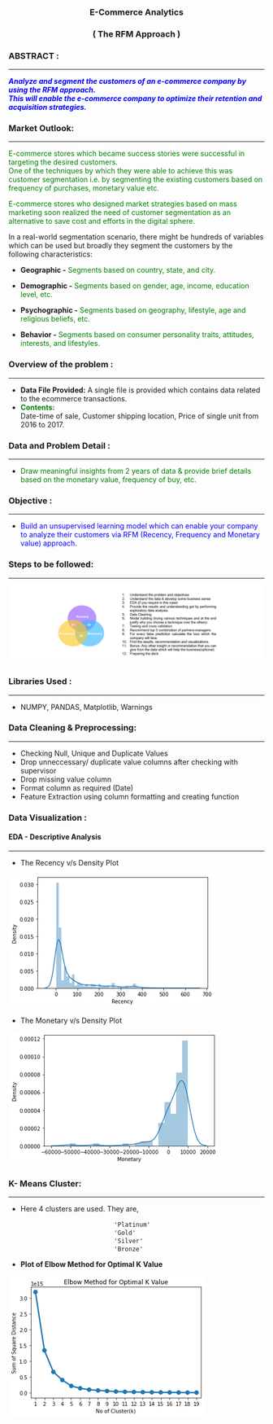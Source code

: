 <h3 align="center">E-Commerce Analytics</h3> 
<h3 align="center">( The RFM Approach )</h3> 


### ABSTRACT : 
--------------
**<font color='blue'> _Analyze and segment the customers of an e-commerce company by using the RFM approach.    
This will enable the e-commerce company to optimize their retention and acquisition strategies._  </font>**


### Market Outlook:
--------------------
<font color='green'>E-commerce stores which became success stories were successful in targeting the desired customers.  
One of the techniques by which they were able to achieve this was customer segmentation i.e. by segmenting the existing customers based on frequency of purchases, monetary value etc. </font>

<font color='green'>E-commerce stores who designed market strategies based on mass marketing soon realized the need of customer segmentation as an alternative to save cost and efforts in the digital sphere. </font>

In a real-world segmentation scenario, there might be hundreds of variables which can be used but broadly they segment the customers by the following characteristics: 

- **Geographic -** <font color='green'>Segments based on country, state, and city.</font>

- **Demographic -** <font color='green'>Segments based on gender, age, income, education level, etc.</font>

- **Psychographic -** <font color='green'>Segments based on geography, lifestyle, age and religious beliefs, etc.</font> 

- **Behavior -** <font color='green'>Segments based on consumer personality traits, attitudes, interests, and lifestyles.</font>

### Overview of the problem : 
--------------
- **Data File Provided:** A single file is provided which contains data related to the ecommerce transactions.  
- <font color='green'>**Contents:**</font>  
            Date-time of sale,
            Customer shipping location, 
            Price of single unit from 2016 to 2017.

### Data and Problem Detail : 
--------------
- <font color='green'> Draw meaningful insights from 2 years of data & provide brief details based on the monetary value, frequency of buy, etc.</font>   

### Objective : 
--------------
- <font color='blue'> Build an unsupervised learning model which can enable your company   
to analyze their customers via RFM (Recency, Frequency and Monetary value) approach.</font>

### Steps to be followed: 
--------------
![attachment:image-3.png](https://github.com/RusticHaze634/E-Commerce-Analytics-Project/blob/main/Images/blob.jpg)

### Libraries Used :
--------------
- NUMPY, PANDAS, Matplotlib, Warnings

### Data Cleaning & Preprocessing:
--------------
- Checking Null, Unique and Duplicate Values
- Drop unneccessary/ duplicate value columns after checking with supervisor
- Drop missing value column
- Format column as required (Date)
- Feature Extraction using column formatting and creating function

### Data Visualization :
#### EDA - Descriptive Analysis
--------------

- The Recency v/s Density Plot
            
![attachment:recency.png](https://github.com/RusticHaze634/E-Commerce-Analytics-Project/blob/main/Images/recency.png)

- The Monetary v/s Density Plot
           
![attachment:monetary.png](https://github.com/RusticHaze634/E-Commerce-Analytics-Project/blob/main/Images/monetary.png)

### K- Means Cluster:
--------------
- Here 4 clusters are used. They are,
```
                             'Platinum'
                             'Gold'
                             'Silver'
                             'Bronze'
```
- **Plot of Elbow Method for Optimal K Value**
           
![attachment:Kmeans%20cluster.png](https://github.com/RusticHaze634/E-Commerce-Analytics-Project/blob/main/Images/Kmeans%20cluster.png)
